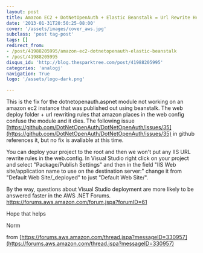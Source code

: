 ```yaml
---
layout: post
title: Amazon EC2 + DotNetOpenAuth + Elastic Beanstalk = Url Rewrite Hell (fix)
date: '2013-01-31T20:50:25-08:00'
cover: '/assets/images/cover_aws.jpg'
subclass: 'post tag-post'
tags: []
redirect_from:
- /post/41988205995/amazon-ec2-dotnetopenauth-elastic-beanstalk
- /post/41988205995
disqus_id: 'http://blog.thesparktree.com/post/41988205995'
categories: 'analogj'
navigation: True
logo: '/assets/logo-dark.png'

---
```

This is the fix for the dotnetopenauth.aspnet module not working on an amazon ec2 instance that was published out using beanstalk. The web deploy folder + url rewriting rules that amazon places in the web config confuse the module and it dies. The following issue [https://github.com/DotNetOpenAuth/DotNetOpenAuth/issues/35](https://github.com/DotNetOpenAuth/DotNetOpenAuth/issues/35) in github references it, but no fix is avaliable at this time.

You can deploy your project to the root and then we won't put any IIS URL rewrite rules in the web.config. In Visual Studio right click on your project and select "Package/Publish Settings" and then in the field "IIS Web site/application name to use on the destination server:" change it from "Default Web Site/<yourapp>_deployed" to just "Default Web Site/".

By the way, questions about Visual Studio deployment are more likely to be answered faster in the AWS .NET Forums. https://forums.aws.amazon.com/forum.jspa?forumID=61

Hope that helps

Norm


from [https://forums.aws.amazon.com/thread.jspa?messageID=330957](https://forums.aws.amazon.com/thread.jspa?messageID=330957)